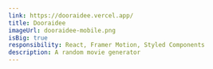 ```yaml
---
link: https://dooraidee.vercel.app/
title: Dooraidee
imageUrl: dooraidee-mobile.png
isBig: true
responsibility: React, Framer Motion, Styled Components
description: A random movie generator
---
```

